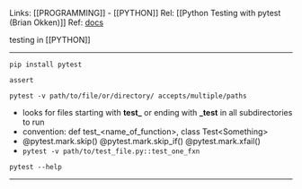Links: [[PROGRAMMING]] - [[PYTHON]]
Rel: [[Python Testing with pytest (Brian Okken)]]
Ref: [docs](https://docs.pytest.org/en/6.2.x/)

testing in [[PYTHON]] 

--- 
```pip install pytest```

```assert```

```pytest -v path/to/file/or/directory/ accepts/multiple/paths```
- looks for files starting with **test_** or ending with **\_test** in all subdirectories to run 
- convention: def test_\<name_of_function>, class Test\<Something>
- @pytest.mark.skip() @pytest.mark.skip_if() @pytest.mark.xfail()
- ```pytest -v path/to/test_file.py::test_one_fxn```

```pytest --help```




--- 


